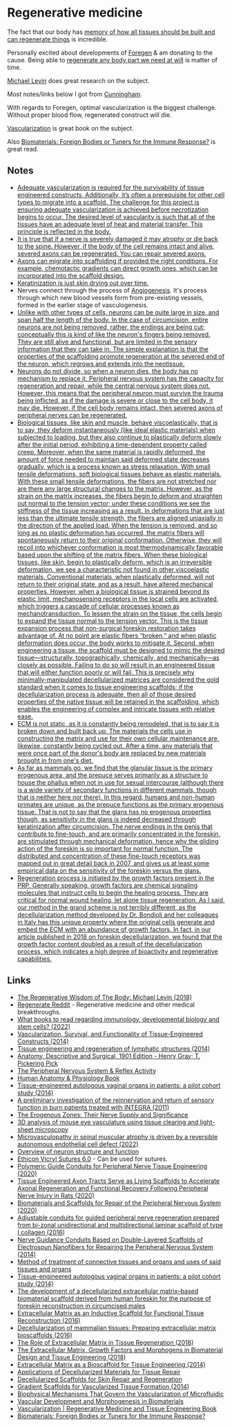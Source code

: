 # Regenerative medicine

The fact that our body has [memory of how all tissues should be built and can regenerate things](https://www.youtube.com/watch?v=D1H6NsRTlH0) is incredible.

Personally excited about developments of [Foregen](https://www.foregen.org/) & am donating to the cause. Being able to [regenerate any body part we need at will](https://www.youtube.com/watch?v=p3lsYlod5OU&t=8427s) is matter of time.

[Michael Levin](https://wyss.harvard.edu/team/associate-faculty/michael-levin-ph-d/) does great research on the subject.

Most notes/links below I got from [Cunningham](https://www.reddit.com/user/Cunningham_Foregen/).

With regards to Foregen, optimal vascularization is the biggest challenge. Without proper blood flow, regenerated construct will die.

[Vascularization](https://www.taylorfrancis.com/books/edit/10.1201/b16777/vascularization-eric-brey?refId=d16e0269-5cf7-4246-8ac8-bd0a79f08091&context=ubx) is great book on the subject.

Also [Biomaterials: Foreign Bodies or Tuners for the Immune Response?](https://www.ncbi.nlm.nih.gov/pmc/articles/PMC6386828/) is great read.

## Notes

- [Adequate vascularization is required for the survivability of tissue engineered constructs. Additionally, it’s often a prerequisite for other cell types to migrate into a scaffold. The challenge for this project is ensuring adequate vascularization is achieved before necrotization begins to occur. The desired level of vascularity is such that all of the tissues have an adequate level of heat and material transfer. This principle is reflected in the body.](https://www.reddit.com/r/Foregen/comments/zooz8k/any_updates_in_a_rough_spot/)
- [It is true that if a nerve is severely damaged it may atrophy or die back to the spine. However, if the body of the cell remains intact and alive, severed axons can be regenerated. You can repair severed axons.](https://www.reddit.com/r/Foregen/comments/ul445n/thoughts_on_this_comment_thread_regarding_neural/i7v2rs3/?context=3)
- [Axons can migrate into scaffolding if provided the right conditions. For example, chemotactic gradients can direct growth ones, which can be incorporated into the scaffold design.](https://www.reddit.com/r/Foregen/comments/ul445n/thoughts_on_this_comment_thread_regarding_neural/i7v2rs3/?context=3)
- [Keratinization is just skin drying out over time.](https://www.reddit.com/r/Foregen/comments/ulees6/is_there_any_other_proof_that_the_glans_will/i7uzvgt/?context=3)
- Nerves connect through the process of [Angiogenesis](https://en.wikipedia.org/wiki/Angiogenesis). It's process through which new blood vessels form from pre-existing vessels, formed in the earlier stage of vasculogenesis.
- [Unlike with other types of cells, neurons can be quite large in size, and span half the length of the body. In the case of circumcision, entire neurons are not being removed, rather, the endings are being cut; conceptually this is kind of like the neuron's fingers being removed. They are still alive and functional, but are limited in the sensory information that they can take in. The simple explanation is that the properties of the scaffolding promote regeneration at the severed end of the neuron, which regrows and extends into the neotissue.](https://www.reddit.com/r/Foregen/comments/ud9clq/how_do_the_nerves_connect/i6itz4w/?context=3)
- [Neurons do not divide, so when a neuron dies, the body has no mechanism to replace it. Peripheral nervous system has the capacity for regeneration and repair, while the central nervous system does not. However, this means that the peripheral neuron must survive the trauma being inflicted, as if the damage is severe or close to the cell body, it may die. However, if the cell body remains intact, then severed axons of peripheral nerves can be regenerated.](https://www.reddit.com/r/Foregen/comments/tt7hgq/i_had_learned_in_high_school_biology_classes_that/i2wsq1k/?context=3)
- [Biological tissues, like skin and muscle, behave viscoelastically, that is to say, they deform instantaneously (like ideal elastic materials) when subjected to loading, but they also continue to plastically deform slowly after the initial period, exhibiting a time-dependent property called creep. Moreover, when the same material is rapidly deformed, the amount of force needed to maintain said deformed state decreases gradually, which is a process known as stress relaxation. With small tensile deformations, soft biological tissues behave as elastic materials. With these small tensile deformations, the fibers are not stretched nor are there any large structural changes to the matrix. However, as the strain on the matrix increases, the fibers begin to deform and straighten out normal to the tension vector; under these conditions we see the stiffness of the tissue increasing as a result. In deformations that are just less than the ultimate tensile strength, the fibers are aligned uniaxially in the direction of the applied load. When the tension is removed, and so long as no plastic deformation has occurred, the matrix fibers will spontaneously return to their original conformation. Otherwise, they will recoil into whichever conformation is most thermodynamically favorable based upon the shifting of the matrix fibers. When these biological tissues, like skin, begin to plastically deform, which is an irreversible deformation, we see a characteristic not found in other viscoelastic materials. Conventional materials, when plastically deformed, will not return to their original state, and as a result, have altered mechanical properties. However, when a biological tissue is strained beyond its elastic limit, mechanosensing receptors in the local cells are activated, which triggers a cascade of cellular processes known as mechanotransduction. To lessen the strain on the tissue, the cells begin to expand the tissue normal to the tension vector. This is the tissue expansion process that non-surgical foreskin restoration takes advantage of. At no point are elastic fibers “broken,” and when plastic deformation does occur, the body works to mitigate it. Second, when engineering a tissue, the scaffold must be designed to mimic the desired tissue—structurally, topographically, chemically, and mechanically—as closely as possible. Failing to do so will result in an engineered tissue that will either function poorly or will fail. This is precisely why minimally-manipulated decellularized matrices are considered the gold standard when it comes to tissue engineering scaffolds; if the decellularization process is adequate, then all of those desired properties of the native tissue will be retained in the scaffolding, which enables the engineering of complex and intricate tissues with relative ease.](https://www.reddit.com/r/Foregen/comments/sry3xl/elastins_in_the_ecm/hwxxs6t/?context=3)
- [ECM is not static, as it is constantly being remodeled, that is to say it is broken down and built back up. The materials the cells use in constructing the matrix and use for their own cellular maintenance are, likewise, constantly being cycled out. After a time, any materials that were once part of the donor's body are replaced by new materials brought in from one's diet.](https://www.reddit.com/r/Foregen/comments/spsboj/synthetic_ecm_availability/hwv3v6j/?context=3)
- [As far as mammals go, we find that the glanular tissue is the primary erogenous area, and the prepuce serves primarily as a structure to house the phallus when not in use for sexual intercourse (although there is a wide variety of secondary functions in different mammals, though that is neither here nor there). In this regard, humans and non-human primates are unique, as the prepuce functions as the primary erogenous tissue. That is not to say that the glans has no erogenous properties though, as sensitivity in the glans is indeed decreased through keratinization after circumcision. The nerve endings in the penis that contribute to fine-touch, and are primarily concentrated in the foreskin, are stimulated through mechanical deformation, hence why the gliding action of the foreskin is so important for normal function. The distributed and concentration of these fine-touch receptors was mapped out in great detail back in 2007, and gives us at least some empirical data on the sensitivity of the foreskin versus the glans.](https://www.reddit.com/r/Foregen/comments/qbs8bg/the_foreskin_being_more_sensitive_than_the_glans/hhxp31i/?context=3)
- [Regeneration process is initiated by the growth factors present in the PRP. Generally speaking, growth factors are chemical signaling molecules that instruct cells to begin the healing process. They are critical for normal wound healing, let alone tissue regeneration. As I said, our method in the grand scheme is not terribly different, as the decellularization method developed by Dr. Bondioli and her colleagues in Italy has this unique property where the original cells generate and embed the ECM with an abundance of growth factors. In fact, in our article published in 2018 on foreskin decellularization, we found that the growth factor content doubled as a result of the decellularization process, which indicates a high degree of bioactivity and regenerative capabilities.](https://www.reddit.com/r/Foregen/comments/qerf5m/could_this_technology_be_used_to_regrow_foreskin/hhxfvqg/?context=3)

## Links

- [The Regenerative Wisdom of The Body: Michael Levin (2018)](https://www.youtube.com/watch?v=D1H6NsRTlH0)
- [Regenerate Reddit](https://www.reddit.com/r/regenerate/) - Regenerative medicine and other medical breakthroughs.
- [What books to read regarding immunology, developmental biology and stem cells? (2022)](https://www.reddit.com/r/biology/comments/4q8p8z/what_books_to_read_regarding_immunology/)
- [Vascularization, Survival, and Functionality of Tissue-Engineered Constructs (2014)](https://www.sciencedirect.com/science/article/pii/B9780124201453000146?via%3Dihub)
- [Tissue engineering and regeneration of lymphatic structures (2014)](https://www.ncbi.nlm.nih.gov/pmc/articles/PMC4095806/)
- [Anatomy, Descriptive and Surgical, 1901 Edition - Henry Gray; T. Pickering Pick](https://www.abebooks.com/9780914294085/Anatomy-Descriptive-Surgical-1901-Edition-0914294083/plp)
- [The Peripheral Nervous System & Reflex Activity](https://www.spinedragon.com/student_material/reading/2017_the_peripheral_nervous_system_and_reflex_activity.pdf)
- [Human Anatomy & Physiology Book](https://www.amazon.com/Human-Anatomy-Physiology-Elaine-Marieb/dp/0134580990)
- [Tissue-engineered autologous vaginal organs in patients: a pilot cohort study (2014)](https://pubmed.ncbi.nlm.nih.gov/24726478/)
- [A preliminary investigation of the reinnervation and return of sensory function in burn patients treated with INTEGRA (2011)](https://www.sciencedirect.com/science/article/abs/pii/S0305417911001240?via%3Dihub)
- [The Erogenous Zones: Their Nerve Supply and Significance](http://www.cirp.org/library/anatomy/winkelmann/)
- [3D analysis of mouse eye vasculature using tissue clearing and light-sheet microscopy](https://twitter.com/alainchedotal/status/1605855847082598400)
- [Microvasculopathy in spinal muscular atrophy is driven by a reversible autonomous endothelial cell defect (2022)](https://pubmed.ncbi.nlm.nih.gov/36099045/)
- [Overview of neuron structure and function](https://www.khanacademy.org/science/biology/human-biology/neuron-nervous-system/a/overview-of-neuron-structure-and-function)
- [Ethicon Vicryl Sutures 6.0](https://www.swallowdental.co.uk/6-0-ethicon-vicryl-suture.html) - Can be used for sutures.
- [Polymeric Guide Conduits for Peripheral Nerve Tissue Engineering (2020)](https://www.frontiersin.org/articles/10.3389/fbioe.2020.582646/full)
- [Tissue Engineered Axon Tracts Serve as Living Scaffolds to Accelerate Axonal Regeneration and Functional Recovery Following Peripheral Nerve Injury in Rats (2020)](https://www.frontiersin.org/articles/10.3389/fbioe.2020.00492/full)
- [Biomaterials and Scaffolds for Repair of the Peripheral Nervous System (2020)](https://link.springer.com/referenceworkentry/10.1007/978-3-030-06217-0_3-1)
- [Adjustable conduits for guided peripheral nerve regeneration prepared from bi-zonal unidirectional and multidirectional laminar scaffold of type I collagen (2016)](https://www.sciencedirect.com/science/article/pii/S0928493120337577)
- [Nerve Guidance Conduits Based on Double-Layered Scaffolds of Electrospun Nanofibers for Repairing the Peripheral Nervous System (2014)](https://www.ncbi.nlm.nih.gov/pmc/articles/PMC4073935/)
- [Method of treatment of connective tissues and organs and uses of said tissues and organs](https://patents.google.com/patent/WO2009050571A3/en)
- [Tissue-engineered autologous vaginal organs in patients: a pilot cohort study (2014)](<https://www.thelancet.com/journals/lancet/article/PIIS0140-6736(14)60542-0/fulltext>)
- [The development of a decellularized extracellular matrix–based biomaterial scaffold derived from human foreskin for the purpose of foreskin reconstruction in circumcised males](https://journals.sagepub.com/doi/full/10.1177/2041731418812613)
- [Extracellular Matrix as an Inductive Scaffold for Functional Tissue Reconstruction (2016)](https://www.sciencedirect.com/science/article/pii/B9780128005484000024?via%3Dihub)
- [Decellularization of mammalian tissues: Preparing extracellular matrix bioscaffolds (2016)](https://www.sciencedirect.com/science/article/pii/B9781782420873000043)
- [The Role of Extracellular Matrix in Tissue Regeneration (2018)](https://www.intechopen.com/chapters/60312)
- [The Extracellular Matrix, Growth Factors and Morphogens in Biomaterial Design and Tissue Engineering (2018)](https://link.springer.com/chapter/10.1007/978-3-319-77023-9_1)
- [Extracellular Matrix as a Bioscaffold for Tissue Engineering (2014)](https://www.sciencedirect.com/science/article/pii/B9780124201453000055?via%3Dihub)
- [Applications of Decellularized Materials for Tissue Repair](https://link.springer.com/chapter/10.1007/978-981-33-6962-7_4)
- [Decellularized Scaffolds for Skin Repair and Regeneration](https://www.mdpi.com/2076-3417/10/10/3435)
- [Gradient Scaffolds for Vascularized Tissue Formation (2014)](https://www.taylorfrancis.com/chapters/edit/10.1201/b16777-13/gradient-scaffolds-vascularized-tissue-formation-michael-turturro-georgia-papavasiliou)
- [Biophysical Mechanisms That Govern the Vascularization of Microfluidic](https://www.taylorfrancis.com/chapters/edit/10.1201/b16777-10/biophysical-mechanisms-govern-vascularization-microfluidic-scaffolds-keith-wong-james-truslow-aimal-khankhel-joe-tien)
- [Vascular Development and Morphogenesis in Biomaterials](https://www.taylorfrancis.com/chapters/edit/10.1201/b16777-9/vascular-development-morphogenesis-biomaterials-sebastian-barreto-ortiz-quinton-smith-sharon-gerecht)
- [Vascularization | Regenerative Medicine and Tissue Engineering Book](https://www.taylorfrancis.com/books/edit/10.1201/b16777/vascularization-eric-brey?refId=d16e0269-5cf7-4246-8ac8-bd0a79f08091&context=ubx)
- [Biomaterials: Foreign Bodies or Tuners for the Immune Response?](https://www.ncbi.nlm.nih.gov/pmc/articles/PMC6386828/)
